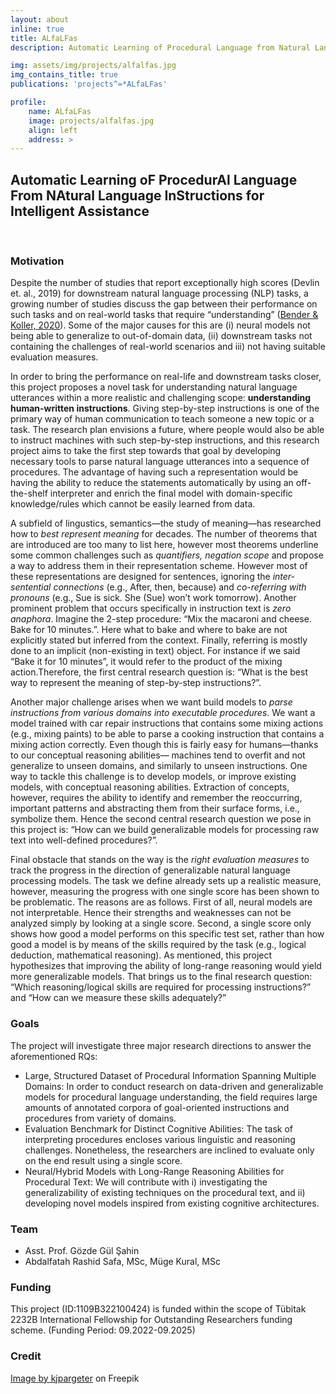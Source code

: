 ```yaml
---
layout: about
inline: true
title: ALfaLFas
description: Automatic Learning of Procedural Language from Natural Language Instructions for Intelligent Assistance

img: assets/img/projects/alfalfas.jpg
img_contains_title: true
publications: 'projects^=*ALfaLFas'

profile:
    name: ALfaLFas
    image: projects/alfalfas.jpg
    align: left
    address: >
---
```


## Automatic Learning oF ProcedurAl Language From NAtural Language InStructions for Intelligent Assistance 

<br>

### Motivation
Despite the number of studies that report exceptionally high scores (Devlin et. al., 2019) for downstream natural language processing (NLP) tasks, a growing number of studies discuss the gap between their performance on such tasks and on real-world tasks that require “understanding” ([Bender & Koller, 2020](https://aclanthology.org/2020.acl-main.463.pdf)). Some of the major causes for this are (i) neural models not being able to generalize to out-of-domain data, (ii) downstream tasks not containing the challenges of real-world scenarios and iii) not having suitable evaluation measures.

In order to bring the performance on real-life and downstream tasks closer, this project proposes a novel task for understanding natural language utterances within a more realistic and challenging scope: **understanding human-written instructions**. Giving step-by-step instructions is one of the primary way of human communication to teach someone a new topic or a task. The research plan envisions a future, where people would also be able to instruct machines with such step-by-step instructions, and this research project aims to take the first step towards that goal by developing necessary tools to parse natural language utterances into a sequence of procedures. The advantage of having such a representation would be having the ability to reduce the statements automatically by using an off-the-shelf interpreter and enrich the final model with domain-specific knowledge/rules which cannot be easily learned from data.

A subfield of lingustics, semantics—the study of meaning—has researched how to *best represent meaning* for decades. The number of theorems that are introduced are too many to list here, however most theorems underline some common challenges such as *quantifiers, negation scope* and propose a way to address them in their representation scheme. However most of these representations are designed for sentences, ignoring the *inter-sentential connections* (e.g., After, then, because) and *co-referring with pronouns* (e.g., Sue is sick. She (Sue) won’t work tomorrow). Another prominent problem that occurs specifically in instruction text is *zero anaphora*. Imagine the 2-step procedure: “Mix the macaroni and cheese. Bake for 10 minutes.”. Here what to bake and where to bake are not explicitly stated but inferred from the context. Finally, referring is mostly done to an implicit (non-existing in text) object. For instance if we said “Bake it for 10 minutes”, it would refer to the product of the mixing action.Therefore, the first central research question is: “What is the best way to represent the meaning of step-by-step instructions?”.

Another major challenge arises when we want build models to *parse instructions from various domains into executable procedures*. We want a model trained with car repair instructions that contains some mixing actions (e.g., mixing paints) to be able to parse a cooking instruction that contains a mixing action correctly. Even though this is fairly easy for humans—thanks to our conceptual reasoning abilities— machines tend to overfit and not generalize to unseen domains, and similarly to unseen instructions. One way to tackle this challenge is to develop models, or improve existing models, with conceptual reasoning abilities. Extraction of concepts, however, requires the ability to identify and remember the reoccurring, important patterns and abstracting them from their surface forms, i.e., symbolize them. Hence the second central research question we pose in this project is: “How can we build generalizable models for processing raw text into well-defined procedures?”.

Final obstacle that stands on the way is the *right evaluation measures* to track the progress in the direction of generalizable natural language processing models. The task we define already sets up a realistic measure, however, measuring the progress with one single score has been shown to be problematic. The reasons are as follows. First of all, neural models are not interpretable. Hence their strengths and weaknesses can not be analyzed simply by looking at a single score. Second, a single score only shows how good a model performs on this specific test set, rather than how good a model is by means of the skills required by the task (e.g., logical deduction, mathematical reasoning). As mentioned, this project hypothesizes that improving the ability of long-range reasoning would yield more generalizable models. That brings us to the final research question: “Which reasoning/logical skills are required for processing instructions?” and “How can we measure these skills adequately?”

### Goals

The project will investigate three major research directions to answer the aforementioned RQs:

 - Large, Structured Dataset of Procedural Information Spanning Multiple Domains: In order to
conduct research on data-driven and generalizable models for procedural language understanding, the
field requires large amounts of annotated corpora of goal-oriented instructions and procedures from
variety of domains.
 - Evaluation Benchmark for Distinct Cognitive Abilities: The task of interpreting procedures
encloses various linguistic and reasoning challenges. Nonetheless, the researchers are inclined to
evaluate only on the end result using a single score. 
- Neural/Hybrid Models with Long-Range Reasoning Abilities for Procedural Text: We will contribute with i) investigating the generalizability of existing techniques on the procedural text, and ii) developing novel models inspired from existing cognitive architectures. 

### Team

 - Asst. Prof. Gözde Gül Şahin
 - Abdalfatah Rashid Safa, MSc, Müge Kural, MSc

### Funding

This project (ID:1109B322100424) is funded within the scope of Tübitak 2232B International Fellowship for Outstanding Researchers funding scheme. (Funding Period: 09.2022-09.2025)

### Credit
<a href="https://www.freepik.com/free-photo/3d-render-robot-with-books_1166338.htm#query=robot%20reading%20instruction&position=0&from_view=search&track=ais">Image by kjpargeter</a> on Freepik